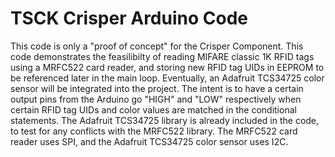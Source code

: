 # TSCK Crisper Arduino Code
This code is only a "proof of concept" for the Crisper Component.  This code demonstrates the feasilibilty of reading MIFARE classic 1K RFID tags using a MRFC522 card reader, and storing new RFID tag UIDs in EEPROM to be referenced later in the main loop.  Eventually, an Adafruit TCS34725 color sensor will be integrated into the project.  The intent is to have a certain output pins from the Arduino go "HIGH" and "LOW" respectively when certain RFID tag UIDs and color values are matched in the conditional statements.  The Adafruit TCS34725 library is already included in the code, to test for any conflicts with the MRFC522 library.  The MRFC522 card reader uses SPI, and the Adafruit TCS34725 color sensor uses I2C.
